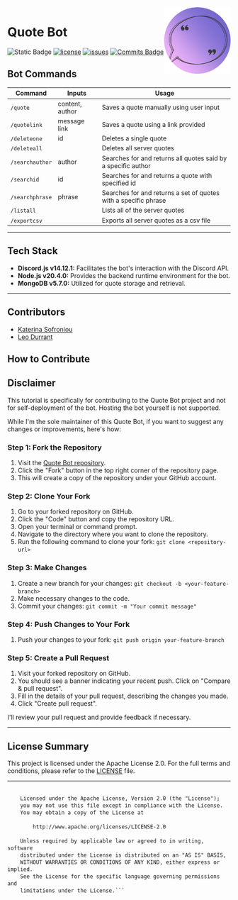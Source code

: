 <img align="right" height="150" src="QuoteBot.png" alt="QuoteBot Image">

# Quote Bot

![Static Badge](https://img.shields.io/github/package-json/v/katsofroniou/quote-bot?color=pink)
[![license](https://img.shields.io/github/license/katsofroniou/quote-bot?color=d2afff)](https://github.com/katsofroniou/quote-bot/blob/main/LICENSE)
[![issues](https://img.shields.io/github/issues/katsofroniou/quote-bot?color=pink)](https://github.com/katsofroniou/quote-bot/issues)
[![Commits Badge](https://img.shields.io/github/commit-activity/m/katsofroniou/quote-bot?color=d2afff)](https://github.com/katsofroniou/quote-bot/graphs/commit-activity)

## Bot Commands
| Command       | Inputs          | Usage                                                           |
|---------------|-----------------|-----------------------------------------------------------------|
| `/quote`        | content, author | Saves a quote manually using user input                         |
| `/quotelink`    | message link    | Saves a quote using a link provided                             |
| `/deleteone`    | id              | Deletes a single quote                                          |
| `/deleteall`    |                 | Deletes all server quotes                                       |                         
| `/searchauthor` | author          | Searches for and returns all quotes said by a specific author   |
| `/searchid`     | id              | Searches for and returns a quote with specified id              |
| `/searchphrase` | phrase          | Searches for and returns a set of quotes with a specific phrase |
| `/listall`      |                 | Lists all of the server quotes                                  |
| `/exportcsv`    |                 | Exports all server quotes as a csv file                         |

---

## Tech Stack

- **Discord.js v14.12.1:** Facilitates the bot's interaction with the Discord API.
- **Node.js v20.4.0:** Provides the backend runtime environment for the bot.
- **MongoDB v5.7.0:** Utilized for quote storage and retrieval.

---

## Contributors
- [Katerina Sofroniou](https://github.com/katsofroniou)
- [Leo Durrant](https://github.com/zanyleonic)

## How to Contribute

## Disclaimer

This tutorial is specifically for contributing to the Quote Bot project and not for self-deployment of the bot. 
Hosting the bot yourself is not supported.

While I'm the sole maintainer of this Quote Bot, if you want to suggest any changes or improvements, here's how: 

### Step 1: Fork the Repository

1. Visit the [Quote Bot repository](https://github.com/katsofroniou/quote-bot).
2. Click the "Fork" button in the top right corner of the repository page.
3. This will create a copy of the repository under your GitHub account.

### Step 2: Clone Your Fork

1. Go to your forked repository on GitHub.
2. Click the "Code" button and copy the repository URL.
3. Open your terminal or command prompt.
4. Navigate to the directory where you want to clone the repository.
5. Run the following command to clone your fork: `git clone <repository-url>`

### Step 3: Make Changes

1. Create a new branch for your changes: `git checkout -b <your-feature-branch>`
2. Make necessary changes to the code.
3. Commit your changes: `git commit -m "Your commit message"`

### Step 4: Push Changes to Your Fork

1. Push your changes to your fork: `git push origin your-feature-branch`
### Step 5: Create a Pull Request

1. Visit your forked repository on GitHub.
2. You should see a banner indicating your recent push. Click on "Compare & pull request".
3. Fill in the details of your pull request, describing the changes you made.
4. Click "Create pull request".

I'll review your pull request and provide feedback if necessary.

---

## License Summary

This project is licensed under the Apache License 2.0. For the full terms and conditions, please refer to the [LICENSE](LICENSE) file.

---

```   Copyright [yyyy] [name of copyright owner] 
  
    Licensed under the Apache License, Version 2.0 (the "License"); 
    you may not use this file except in compliance with the License. 
    You may obtain a copy of the License at 
  
        http://www.apache.org/licenses/LICENSE-2.0 
  
    Unless required by applicable law or agreed to in writing, software 
    distributed under the License is distributed on an "AS IS" BASIS, 
    WITHOUT WARRANTIES OR CONDITIONS OF ANY KIND, either express or implied. 
    See the License for the specific language governing permissions and 
    limitations under the License.```
